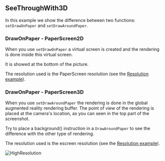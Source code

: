 ## SeeThroughWith3D

In this example we show the difference between two functions: `setDrawOnPaper`
and `setDrawAroundPaper`.

### DrawOnPaper - PaperScreen2D

When you use `setDrawOnPaper` a virtual screen is created and the
rendering is done inside this virtual screen.

It is showed at the bottom of the picture.

The resolution used is the PaperScreen resolution (see the [Resolution example](https://github.com/potioc/Papart-examples/tree/master/papart-examples/Camera/RenderingQuality)).


### DrawOnPaper - PaperScreen3D

When you use `setDrawAroundPaper` the rendering is done in the
global augmented reality rendering buffer. The point of view of the
rendering is placed at the camera's location, as you can seen in the top
part of the screenshot.

Try to place a background()
instruction in a `DrawAroundPaper` to see the difference with the other
type of rendering.

The resolution used is the escreen resolution (see the [Resolution example](https://github.com/potioc/Papart-examples/tree/master/papart-examples/Camera/RenderingQuality)).


![HighResolution](https://github.com/potioc/Papart-examples/blob/master/papart-examples/Camera/SeeThroughWith3DObject/screenshot.png "Screenshot 2D and 3D rendering.")
